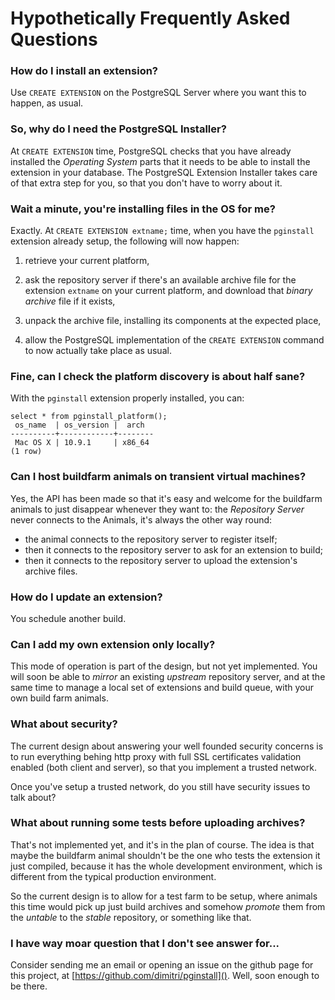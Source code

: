 # Hypothetically Frequently Asked Questions

### How do I install an extension?

Use `CREATE EXTENSION` on the PostgreSQL Server where you want this to
happen, as usual.

### So, why do I need the PostgreSQL Installer?

At `CREATE EXTENSION` time, PostgreSQL checks that you have already
installed the *Operating System* parts that it needs to be able to install
the extension in your database. The PostgreSQL Extension Installer takes
care of that extra step for you, so that you don't have to worry about it.

### Wait a minute, you're installing files in the OS for me?

Exactly. At `CREATE EXTENSION extname;` time, when you have the `pginstall`
extension already setup, the following will now happen:

 1. retrieve your current platform,

 2. ask the repository server if there's an available archive file for the
    extension `extname` on your current platform, and download that *binary
    archive* file if it exists,
    
 3. unpack the archive file, installing its components at the expected place,
 
 4. allow the PostgreSQL implementation of the `CREATE EXTENSION` command to
    now actually take place as usual.
    
### Fine, can I check the platform discovery is about half sane?

With the `pginstall` extension properly installed, you can:

    select * from pginstall_platform();
     os_name  | os_version |  arch  
    ----------+------------+--------
     Mac OS X | 10.9.1     | x86_64
    (1 row)

### Can I host buildfarm animals on transient virtual machines?

Yes, the API has been made so that it's easy and welcome for the buildfarm
animals to just disappear whenever they want to: the *Repository Server*
never connects to the Animals, it's always the other way round:

  - the animal connects to the repository server to register itself;
  - then it connects to the repository server to ask for an extension to build;
  - then it connects to the repository server to upload the extension's
    archive files.

### How do I update an extension?

You schedule another build.

### Can I add my own extension only locally?

This mode of operation is part of the design, but not yet implemented. You
will soon be able to *mirror* an existing *upstream* repository server, and
at the same time to manage a local set of extensions and build queue, with
your own build farm animals.

### What about security?

The current design about answering your well founded security concerns is to
run everything behing http proxy with full SSL certificates validation
enabled (both client and server), so that you implement a trusted network.

Once you've setup a trusted network, do you still have security issues to
talk about?

### What about running some tests before uploading archives?

That's not implemented yet, and it's in the plan of course. The idea is that
maybe the buildfarm animal shouldn't be the one who tests the extension it
just compiled, because it has the whole development environment, which is
different from the typical production environment.

So the current design is to allow for a test farm to be setup, where animals
this time would pick up just build archives and somehow *promote* them from
the *untable* to the *stable* repository, or something like that.

### I have way moar question that I don't see answer for...

Consider sending me an email or opening an issue on the github page for this
project, at [https://github.com/dimitri/pginstall](). Well, soon enough to
be there.
